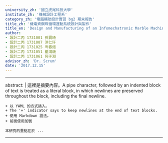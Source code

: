 ```yaml
---
university_zh: '國立虎尾科技大學'
institute_zh: '機械設計工程系'
category_zh: '電腦輔助設計實習 bg2 期末報告'
title_zh: '機電資鋼珠循環運動系統設計與製作'
title_en: 'Design and Manufacturing of an Infomechatronic Marble Machine Project'
author:
- 設計二丙 1731001 孫寶琦
- 設計二丙 1731007 洪仁玕
- 設計二丙 1731025 岑春煊
- 設計二丙 1731051 瞿鴻禨
- 設計二丙 1731061 何子淵
advisor_zh: 'Dr. Scrum'
date: '2017.12.15'
---
```


---
abstract: |
    這裡是摘要內容。A pipe character, followed by an indented block of text is treated as a literal block, in which newlines are preserved throughout the block, including the final newline.
    
    + 以 YAML 的方式插入。
    + The '+' indicator says to keep newlines at the end of text blocks.
    + 使用 Markdown 語法。
    + 前面使用加號
    
    本研究的重點在於 ...
---


